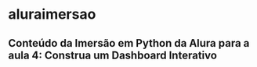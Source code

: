 # aluraimersao
## Conteúdo da Imersão em Python da Alura para a aula 4: Construa um Dashboard Interativo
